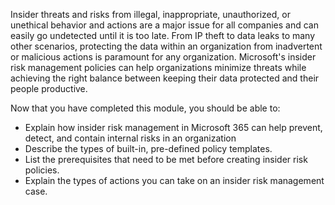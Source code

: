Insider threats and risks from illegal, inappropriate, unauthorized, or unethical behavior and actions are a major issue for all companies and can easily go undetected until it is too late. From IP theft to data leaks to many other scenarios, protecting the data within an organization from inadvertent or malicious actions is paramount for any organization. Microsoft's insider risk management policies can help organizations minimize threats while achieving the right balance between keeping their data protected and their people productive.

Now that you have completed this module, you should be able to:

- Explain how insider risk management in Microsoft 365 can help prevent, detect, and contain internal risks in an organization
- Describe the types of built-in, pre-defined policy templates.
- List the prerequisites that need to be met before creating insider risk policies.
- Explain the types of actions you can take on an insider risk management case.
